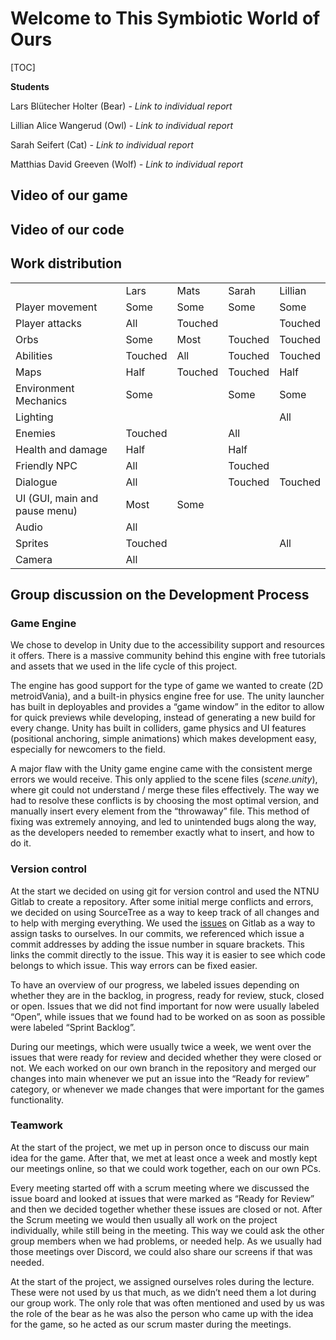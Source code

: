 # **Welcome to This Symbiotic World of Ours**


[TOC]


**Students**

Lars Blütecher Holter (Bear) _- Link to individual report_

Lillian Alice Wangerud (Owl) _- Link to individual report_

Sarah Seifert (Cat) _- Link to individual report_

Matthias David Greeven (Wolf) _- Link to individual report_


## **Video of our game**


## **Video of our code**


## **Work distribution**


<table>
  <tr>
   <td>
   </td>
   <td>Lars
   </td>
   <td>Mats
   </td>
   <td>Sarah
   </td>
   <td>Lillian
   </td>
  </tr>
  <tr>
   <td>Player movement
   </td>
   <td>Some
   </td>
   <td>Some
   </td>
   <td>Some
   </td>
   <td>Some
   </td>
  </tr>
  <tr>
   <td>Player attacks
   </td>
   <td>All
   </td>
   <td>Touched
   </td>
   <td>
   </td>
   <td>Touched
   </td>
  </tr>
  <tr>
   <td>Orbs
   </td>
   <td>Some
   </td>
   <td>Most
   </td>
   <td>Touched
   </td>
   <td>Touched
   </td>
  </tr>
  <tr>
   <td>Abilities
   </td>
   <td>Touched
   </td>
   <td>All
   </td>
   <td>Touched
   </td>
   <td>Touched
   </td>
  </tr>
  <tr>
   <td>Maps
   </td>
   <td>Half
   </td>
   <td>Touched
   </td>
   <td>Touched
   </td>
   <td>Half
   </td>
  </tr>
  <tr>
   <td>Environment Mechanics
   </td>
   <td>Some
   </td>
   <td>
   </td>
   <td>Some
   </td>
   <td>Some
   </td>
  </tr>
  <tr>
   <td>Lighting
   </td>
   <td>
   </td>
   <td>
   </td>
   <td>
   </td>
   <td>All
   </td>
  </tr>
  <tr>
   <td>Enemies
   </td>
   <td>Touched
   </td>
   <td>
   </td>
   <td>All
   </td>
   <td>
   </td>
  </tr>
  <tr>
   <td>Health and damage
   </td>
   <td>Half
   </td>
   <td>
   </td>
   <td>Half
   </td>
   <td>
   </td>
  </tr>
  <tr>
   <td>Friendly NPC
   </td>
   <td>All
   </td>
   <td>
   </td>
   <td>Touched
   </td>
   <td>
   </td>
  </tr>
  <tr>
   <td>Dialogue
   </td>
   <td>All
   </td>
   <td>
   </td>
   <td>Touched
   </td>
   <td>Touched
   </td>
  </tr>
  <tr>
   <td>UI (GUI, main and pause menu)
   </td>
   <td>Most
   </td>
   <td>Some
   </td>
   <td>
   </td>
   <td>
   </td>
  </tr>
  <tr>
   <td>Audio
   </td>
   <td>All
   </td>
   <td>
   </td>
   <td>
   </td>
   <td>
   </td>
  </tr>
  <tr>
   <td>Sprites
   </td>
   <td>Touched
   </td>
   <td>
   </td>
   <td>
   </td>
   <td>All
   </td>
  </tr>
  <tr>
   <td>Camera
   </td>
   <td>All
   </td>
   <td>
   </td>
   <td>
   </td>
   <td>
   </td>
  </tr>
</table>



## **Group discussion on the Development Process**


### Game Engine

We chose to develop in Unity due to the accessibility support and resources it offers. There is a massive community behind this engine with free tutorials and assets that we used in the life cycle of this project.

The engine has good support for the type of game we wanted to create (2D metroidVania), and a built-in physics engine free for use. The unity launcher has built in deployables and provides a “game window” in the editor to allow for quick previews while developing, instead of generating a new build for every change. Unity has built in colliders, game physics and UI features (positional anchoring, simple animations) which makes development easy, especially for newcomers to the field.

A major flaw with the Unity game engine came with the consistent merge errors we would receive. This only applied to the scene files (_scene.unity_), where git could not understand / merge these files effectively. The way we had to resolve these conflicts is by choosing the most optimal version, and manually insert every element from the “throwaway” file. This method of fixing was extremely annoying, and led to unintended bugs along the way, as the developers needed to remember exactly what to insert, and how to do it.


### Version control

At the start we decided on using git for version control and used the NTNU Gitlab to create a repository. After some initial merge conflicts and errors, we decided on using SourceTree as a way to keep track of all changes and to help with merging everything. We used the [issues](https://git.gvk.idi.ntnu.no/course/imt3603/imt3603-2022-workspace/symbiosis/this-symbiotic-world-of-ours/-/boards) on Gitlab as a way to assign tasks to ourselves. In our commits, we referenced which issue a commit addresses by adding the issue number in square brackets. This links the commit directly to the issue. This way it is easier to see which code belongs to which issue. This way errors can be fixed easier.

To have an overview of our progress, we labeled issues depending on whether they are in the backlog, in progress, ready for review, stuck, closed or open. Issues that we did not find important for now were usually labeled “Open”, while issues that we found had to be worked on as soon as possible were labeled “Sprint Backlog”. 

During our meetings, which were usually twice a week, we went over the issues that were ready for review and decided whether they were closed or not. We each worked on our own branch in the repository and merged our changes into main whenever we put an issue into the “Ready for review” category, or whenever we made changes that were important for the games functionality.


### Teamwork

At the start of the project, we met up in person once to discuss our main idea for the game. After that, we met at least once a week and mostly kept our meetings online, so that we could work together, each on our own PCs. 

Every meeting started off with a scrum meeting where we discussed the issue board and looked at issues that were marked as “Ready for Review” and then we decided together whether these issues are closed or not. After the Scrum meeting we would then usually all work on the project individually, while still being in the meeting. This way we could ask the other group members when we had problems, or needed help. As we usually had those meetings over Discord, we could also share our screens if that was needed.

At the start of the project, we assigned ourselves roles during the lecture. These were not used by us that much, as we didn’t need them a lot during our group work. The only role that was often mentioned and used by us was the role of the bear as he was also the person who came up with the idea for the game, so he acted as our scrum master during the meetings.

